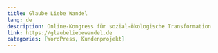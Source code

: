 ```yaml
---
title: Glaube Liebe Wandel 
lang: de
description: Online-Kongress für sozial-ökologische Transformation
link: https://glaubeliebewandel.de
categories: [WordPress, Kundenprojekt]
---
```

